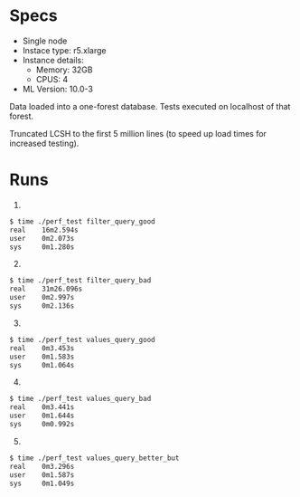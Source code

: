 # Specs

- Single node
- Instace type: r5.xlarge
- Instance details: 
    - Memory: 32GB
    - CPUS: 4
- ML Version: 10.0-3

Data loaded into a one-forest database.  Tests executed on localhost of that
forest.

Truncated LCSH to the first 5 million lines (to speed up load times for increased testing).

# Runs


1)
~~~bash
$ time ./perf_test filter_query_good
real    16m2.594s
user    0m2.073s
sys     0m1.280s
~~~


2)
~~~bash
$ time ./perf_test filter_query_bad
real    31m26.096s
user    0m2.997s
sys     0m2.136s
~~~


3)
~~~bash
$ time ./perf_test values_query_good
real    0m3.453s
user    0m1.583s
sys     0m1.064s
~~~


4)
~~~bash
$ time ./perf_test values_query_bad
real    0m3.441s
user    0m1.644s
sys     0m0.992s
~~~


5)
~~~bash
$ time ./perf_test values_query_better_but
real    0m3.296s
user    0m1.587s
sys     0m1.049s
~~~
